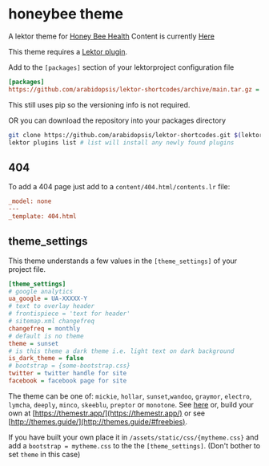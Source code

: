 # honeybee theme

A lektor theme for [Honey Bee Health](https://honeybeehealthresearch.org/)
Content is currently [Here](https://github.com/arabidopsis/honeybeehealthresearch.org)

This theme requires a [Lektor plugin](https://github.com/arabidopsis/lektor-shortcodes).

Add to the `[packages]` section of your lektorproject configuration file

```ini
[packages]
https://github.com/arabidopsis/lektor-shortcodes/archive/main.tar.gz = ""
```

This still uses pip so the versioning info is not required.

OR you can download the repository into your packages directory

```bash
git clone https://github.com/arabidopsis/lektor-shortcodes.git $(lektor project-info --tree)/packages/
lektor plugins list # list will install any newly found plugins
```

## 404

To add a 404 page just add to a `content/404.html/contents.lr` file:

```ini
_model: none
---
_template: 404.html
```

## theme_settings

This theme understands a few
values in the `[theme_settings]` of
your project file.

```ini
[theme_settings]
# google analytics
ua_google = UA-XXXXX-Y
# text to overlay header
# frontispiece = 'text for header'
# sitemap.xml changefreq
changefreq = monthly
# default is no theme
theme = sunset
# is this theme a dark theme i.e. light text on dark background
is_dark_theme = false
# bootstrap = {some-bootstrap.css}
twitter = twitter handle for site
facebook = facebook page for site
```

The theme can be one of: `mickie`, `hollar`, `sunset`,`wandoo`, `graymor`, `electro`, `lymcha`, `deeply`, `minco`, `skeeblu`, `preptor` or `monotone`.
See [here](https://themesguide.github.io/top-hat/dist/) or, build your own
at [https://themestr.app/](https://themestr.app/) or see [http://themes.guide/](http://themes.guide/#freebies).

If you have built your own place it in `/assets/static/css/{mytheme.css}` and
add a `bootstrap = mytheme.css` to the the `[theme_settings]`. (Don't bother to set `theme` in this case)
